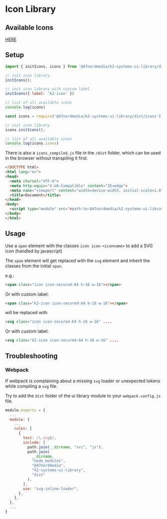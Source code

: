 # Icon Library

## Available Icons

[HERE](./src/icons.ts)

## Setup

```js
import { initIcons, icons } from '@47nordmedia/k2-systems-ui-library/dist/icons';

// init icon library
initIcons();

// init icon library with custom label
initIcons({ label: 'k2-icon' })

// list of all available icons
console.log(icons)
```

```js
const icons = require('@47nordmedia/k2-systems-ui-library/dist/icons');

// init icon library
icons.initIcons();

// list of all available icons
console.log(icons.icons)
```

There is also a `icons_compiled.js` file in the `/dist` folder, which can be used in the browser without transpiling it first.

```html
<!DOCTYPE html>
<html lang="en">
<head>
  <meta charset="UTF-8">
  <meta http-equiv="X-UA-Compatible" content="IE=edge">
  <meta name="viewport" content="width=device-width, initial-scale=1.0">
  <title>Document</title>
</head>
<body>
  <script type="module" src="<path-to-@47nordmedia/k2-systems-ui-library/dist/icons_compiled.js>"></script>
</body>
</html>
```

## Usage

Use a `span` element with the classes `icon icon-<iconname>` to add a SVG icon (handled by javascript)

The `span` element will get replaced with the `svg` element and inherit the classes from the initial `span`.

e.g.:

```html
<span class="icon icon-secured-64 h-16 w-16"></span>
```

Or with custom label:

```html
<span class="k2-icon icon-secured-64 h-16 w-16"></span>
```

will be replaced with

```html
<svg class="icon icon-secured-64 h-16 w-16" ....
```

Or with custom label:

```html
<svg class="k2-icon icon-secured-64 h-16 w-16" ....
```


## Troubleshooting

### Webpack

If webpack is complaining about a missing `svg` loader or unexpected tokens while compiling a `svg` file.

Try to add the `dist` folder of the ui library module to your `webpack.config.js` file.

```js
module.exports = {
  ...
  module: {
    ...
    rules: [
      {
        test: /\.svg$/,
        include: [
          path.join(__dirname, "src", "js"),
          path.join(
            __dirname,
            "node_modules",
            "@47nordmedia",
            "k2-systems-ui-library",
            "dist"
          ),
        ],
        use: "svg-inline-loader",
      },
    ],
  },
  ...
}
```
